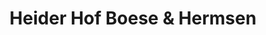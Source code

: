 ---
title: "Heider Hof Boese & Hermsen"
url: /weeze/heider-hof-boese-und-hermsen/
shop: Hofladen
---